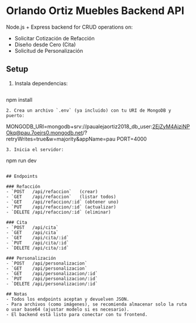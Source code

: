 # Orlando Ortiz Muebles Backend API

Node.js + Express backend for CRUD operations on:
- Solicitar Cotización de Refacción
- Diseño desde Cero (Cita)
- Solicitud de Personalización

## Setup

1. Instala dependencias:
   ```
npm install
   ```
2. Crea un archivo `.env` (ya incluido) con tu URI de MongoDB y puerto:
   ```
MONGODB_URI=mongodb+srv://paualejaortiz2018_db_user:2EjZyM4AiziNPOkq@pau.7oejrs0.mongodb.net/?retryWrites=true&w=majority&appName=pau
PORT=4000
   ```
3. Inicia el servidor:
   ```
npm run dev
   ```

## Endpoints

### Refacción
- `POST   /api/refaccion`   (crear)
- `GET    /api/refaccion`   (listar todos)
- `GET    /api/refaccion/:id` (obtener uno)
- `PUT    /api/refaccion/:id` (actualizar)
- `DELETE /api/refaccion/:id` (eliminar)

### Cita
- `POST   /api/cita`
- `GET    /api/cita`
- `GET    /api/cita/:id`
- `PUT    /api/cita/:id`
- `DELETE /api/cita/:id`

### Personalización
- `POST   /api/personalizacion`
- `GET    /api/personalizacion`
- `GET    /api/personalizacion/:id`
- `PUT    /api/personalizacion/:id`
- `DELETE /api/personalizacion/:id`

## Notas
- Todos los endpoints aceptan y devuelven JSON.
- Para archivos (como imágenes), se recomienda almacenar solo la ruta o usar base64 (ajustar modelo si es necesario).
- El backend está listo para conectar con tu frontend.
